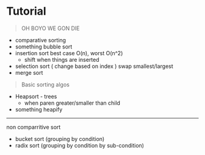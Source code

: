# Tutorial

> OH BOYO WE GON DIE

- comparative sorting
- something bubble sort
- insertion sort best case O(n), worst O(n^2)
	- shift when things are inserted
- selection sort ( change based on index ) swap smallest/largest
- merge sort

> Basic sorting algos

- Heapsort - trees
	- when paren greater/smaller than child
- something heapify

---

non comparritive sort

- bucket sort (grouping by condition)
- radix sort (grouping by condition by sub-condition)
